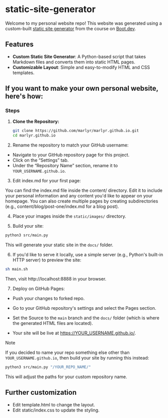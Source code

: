 # static-site-generator

Welcome to my personal website repo! This website was generated using a custom-built [static site generator](https://www.boot.dev/courses/build-static-site-generator-python) from the course on [Boot.dev](https://www.boot.dev).

## Features

- **Custom Static Site Generator**: A Python-based script that takes Markdown files and converts them into static HTML pages.
- **Customizable Layout**: Simple and easy-to-modify HTML and CSS templates.

## If you want to make your own personal website, here's how:

### Steps

1. **Clone the Repository:**

   ```bash
   git clone https://github.com/marlyr/marlyr.github.io.git
   cd marlyr.github.io
   ```
2. Rename the repository to match your GitHub username:

- Navigate to your GitHub repository page for this project.
- Click on the “Settings” tab.
- Under the “Repository Name” section, rename it to `YOUR_USERNAME.github.io`.

3. Edit index.md for your first page:

You can find the index.md file inside the content/ directory. Edit it to include your personal information and any content you'd like to appear on your homepage. You can also create multiple pages by creating subdirectories (e.g., content/blog/post-one/index.md for a blog post).

4. Place your images inside the `static/images/` directory.

5. Build your site:

```bash
python3 src/main.py
```
This will generate your static site in the `docs/` folder.

6. If you'd like to serve it locally, use a simple server (e.g., Python's built-in HTTP server) to preview the site:

```bash
sh main.sh
```
Then, visit http://localhost:8888 in your browser.

7. Deploy on GitHub Pages:

- Push your changes to forked repo.

- Go to your GitHub repository's settings and select the Pages section.

- Set the Source to the `main` branch and the `docs/` folder (which is where the generated HTML files are located).

- Your site will be live at https://YOUR_USERNAME.github.io/.


> [!NOTE]
> If you decided to name your repo something else other than `YOUR_USERNAME.github.io`, then build your site by running this instead:
> ```bash
> python3 src/main.py "/YOUR_REPO_NAME/"
> ```
> This will adjust the paths for your custom repository name.

## Further customization

- Edit template.html to change the layout.
- Edit static/index.css to update the styling.
